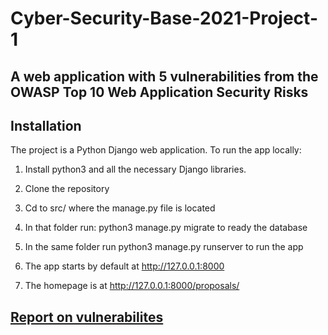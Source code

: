 # Cyber-Security-Base-2021-Project-1
## A web application with 5 vulnerabilities from the **OWASP Top 10 Web Application Security Risks**

## Installation
The project is a Python Django web application. To run the app locally:

1. Install python3 and all the necessary Django libraries.

2. Clone the repository

3. Cd to src/ where the manage.py file is located

4. In that folder run: python3 manage.py migrate to ready the database

5. In the same folder run python3 manage.py runserver to run the app

6. The app starts by default at http://127.0.0.1:8000

7. The homepage is at http://127.0.0.1:8000/proposals/

## [Report on vulnerabilites](https://github.com/LauriTahvanainen/Cyber-Security-Base-2021-Project-1/blob/main/documents/flawDocumentation.md)
